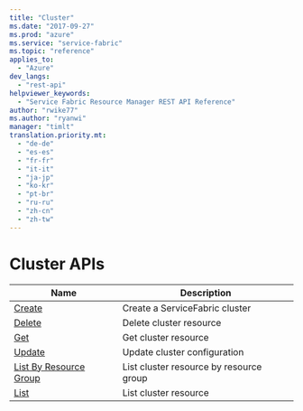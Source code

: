 ```yaml
---
title: "Cluster"
ms.date: "2017-09-27"
ms.prod: "azure"
ms.service: "service-fabric"
ms.topic: "reference"
applies_to: 
  - "Azure"
dev_langs: 
  - "rest-api"
helpviewer_keywords: 
  - "Service Fabric Resource Manager REST API Reference"
author: "rwike77"
ms.author: "ryanwi"
manager: "timlt"
translation.priority.mt: 
  - "de-de"
  - "es-es"
  - "fr-fr"
  - "it-it"
  - "ja-jp"
  - "ko-kr"
  - "pt-br"
  - "ru-ru"
  - "zh-cn"
  - "zh-tw"
---
```

# Cluster APIs

| Name | Description |
| --- | --- |
| [Create](sfrp-2017-07-01-preview-api-clusters_create.md) | Create a ServiceFabric cluster<br/> |
| [Delete](sfrp-2017-07-01-preview-api-clusters_delete.md) | Delete cluster resource<br/> |
| [Get](sfrp-2017-07-01-preview-api-clusters_get.md) | Get cluster resource<br/> |
| [Update](sfrp-2017-07-01-preview-api-clusters_update.md) | Update cluster configuration<br/> |
| [List By Resource Group](sfrp-2017-07-01-preview-api-clusters_listbyresourcegroup.md) | List cluster resource by resource group<br/> |
| [List](sfrp-2017-07-01-preview-api-clusters_list.md) | List cluster resource<br/> |

